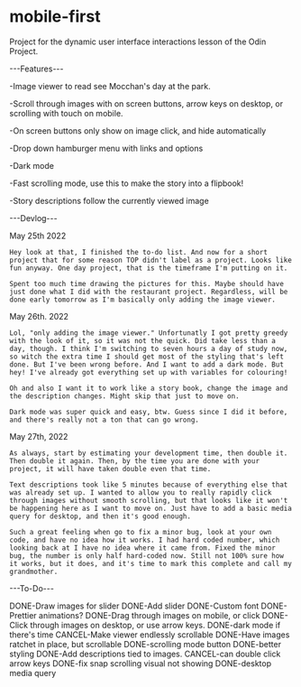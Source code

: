 # mobile-first
Project for the dynamic user interface interactions lesson of the Odin Project.

---Features---

-Image viewer to read see Mocchan's day at the park.

-Scroll through images with on screen buttons, arrow keys on desktop, or scrolling with touch on mobile.

-On screen buttons only show on image click, and hide automatically

-Drop down hamburger menu with links and options

-Dark mode

-Fast scrolling mode, use this to make the story into a flipbook!

-Story descriptions follow the currently viewed image

---Devlog---

May 25th 2022

    Hey look at that, I finished the to-do list. And now for a short project that for some reason TOP didn't label as a project. Looks like fun anyway. One day project, that is the timeframe I'm putting on it.

    Spent too much time drawing the pictures for this. Maybe should have just done what I did with the restaurant project. Regardless, will be done early tomorrow as I'm basically only adding the image viewer.

May 26th. 2022

    Lol, "only adding the image viewer." Unfortunatly I got pretty greedy with the look of it, so it was not the quick. Did take less than a day, though. I think I'm switching to seven hours a day of study now, so witch the extra time I should get most of the styling that's left done. But I've been wrong before. And I want to add a dark mode. But hey! I've already got everything set up with variables for colouring!

    Oh and also I want it to work like a story book, change the image and the description changes. Might skip that just to move on.

    Dark mode was super quick and easy, btw. Guess since I did it before, and there's really not a ton that can go wrong.

May 27th, 2022

    As always, start by estimating your development time, then double it. Then double it again. Then, by the time you are done with your project, it will have taken double even that time.

    Text descriptions took like 5 minutes because of everything else that was already set up. I wanted to allow you to really rapidly click through images without smooth scrolling, but that looks like it won't be happening here as I want to move on. Just have to add a basic media query for desktop, and then it's good enough.

    Such a great feeling when go to fix a minor bug, look at your own code, and have no idea how it works. I had hard coded number, which looking back at I have no idea where it came from. Fixed the minor bug, the number is only half hard-coded now. Still not 100% sure how it works, but it does, and it's time to mark this complete and call my grandmother.


---To-Do---

DONE-Draw images for slider
DONE-Add slider
DONE-Custom font
DONE-Prettier animations?
DONE-Drag through images on mobile, or click
DONE-Click through images on desktop, or use arrow keys.
DONE-dark mode if there's time
CANCEL-Make viewer endlessly scrollable
DONE-Have images ratchet in place, but scrollable
DONE-scrolling mode button
DONE-better styling
DONE-Add descriptions tied to images.
CANCEL-can double click arrow keys
DONE-fix snap scrolling visual not showing
DONE-desktop media query